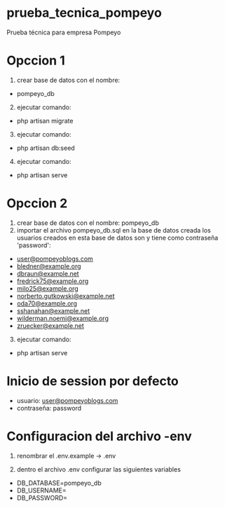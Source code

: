 # prueba_tecnica_pompeyo
Prueba técnica para empresa Pompeyo


# Opccion 1
1) crear base de datos con el nombre:
- pompeyo_db

2) ejecutar comando: 
- php artisan migrate

3) ejecutar comando:
- php artisan db:seed

4) ejecutar comando:
- php artisan serve

# Opccion 2
1) crear base de datos con el nombre:
pompeyo_db
2) importar el archivo pompeyo_db.sql en la base de datos creada 
los usuarios creados en esta base de datos son y tiene como contraseña 'password':

- user@pompeyoblogs.com
- bledner@example.org
- dbraun@example.net
- fredrick75@example.org
- milo25@example.org
- norberto.gutkowski@example.net
- oda70@example.org
- sshanahan@example.net
- wilderman.noemi@example.org
- zruecker@example.net


3) ejecutar comando:
- php artisan serve

# Inicio de session por defecto
- usuario:  user@pompeyoblogs.com
- contraseña: password

# Configuracion del archivo -env
1) renombrar el .env.example -> .env

2) dentro el archivo .env configurar las siguientes variables

- DB_DATABASE=pompeyo_db
- DB_USERNAME=<nombre del usario de la base de datos>
- DB_PASSWORD=<password de la base datos> 